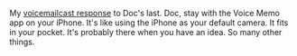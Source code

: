 My <a href="http://scripting.com/2020/01/13/daveToDoc.m4a">voicemailcast response</a> to Doc's last. Doc, stay with the Voice Memo app on your iPhone. It's like using the iPhone as your default camera. It fits in your pocket. It's probably there when you have an idea. So many other things.  
